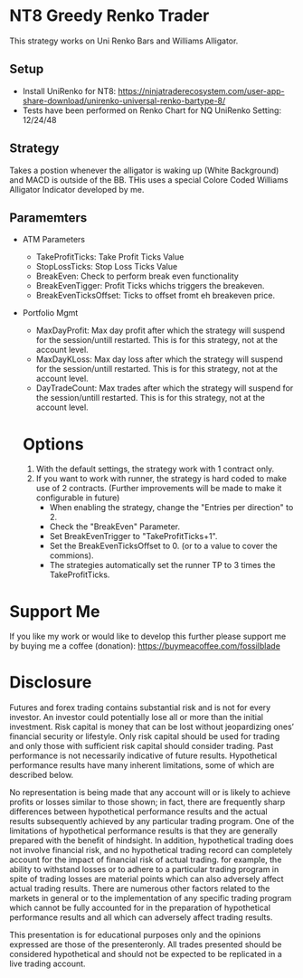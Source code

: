 # NT8 Greedy Renko Trader
This strategy works on Uni Renko Bars and Williams Alligator.

## Setup
- Install UniRenko for NT8: https://ninjatraderecosystem.com/user-app-share-download/unirenko-universal-renko-bartype-8/
- Tests have been performed on Renko Chart for NQ UniRenko Setting: 12/24/48

## Strategy
Takes a postion whenever the alligator is waking up (White Background) and MACD is outside of the BB.
THis uses a special Colore Coded Williams Alligator Indicator developed by me.

## Paramemters

- ATM Parameters
  - TakeProfitTicks: Take Profit Ticks Value
  - StopLossTicks: Stop Loss Ticks Value
  - BreakEven: Check to perform break even functionality
  - BreakEvenTigger: Profit Ticks whichs triggers the breakeven.
  - BreakEvenTicksOffset: Ticks to offset fromt eh breakeven price.
- Portfolio Mgmt
  - MaxDayProfit: Max day profit after which the strategy will suspend for the session/untill restarted. This is for this strategy, not at the account level.
  - MaxDayKLoss: Max day loss after which the strategy will suspend for the session/untill restarted. This is for this strategy, not at the account level.
  - DayTradeCount:  Max trades after which the strategy will suspend for the session/untill restarted. This is for this strategy, not at the account level. 

  # Options

  1. With the default settings, the strategy work with 1 contract only.
  2. If you want to work with runner, the strategy is hard coded to make use of 2 contracts. (Further improvements will be made to make it configurable in future)
     - When enabling the strategy, change the "Entries per direction" to 2.
     - Check the "BreakEven" Parameter.
     - Set BreakEvenTrigger to "TakeProfitTicks+1".
     - Set the BreakEvenTicksOffset to 0. (or to a value to cover the commions).
     - The strategies automatically set the runner TP to 3 times the TakeProfitTicks.

# Support Me
If you like my work or would like to develop this further please support me by buying me a coffee (donation): https://buymeacoffee.com/fossilblade

# Disclosure 
Futures and forex trading contains substantial risk and is not for every investor. An investor could potentially lose all or more than the initial investment. Risk capital is money that can be lost without jeopardizing ones’ financial security or lifestyle. Only risk capital should be used for trading and only those with sufficient risk capital should consider trading. Past performance is not necessarily indicative of future results. Hypothetical performance results have many inherent limitations, some of which are described below. 

No representation is being made that any account will or is likely to achieve profits or losses similar to those shown; in fact, there are frequently sharp differences between hypothetical performance results 
and the actual results subsequently achieved by any particular trading program. One of the limitations of hypothetical performance results is that they are generally prepared with the benefit of hindsight. In 
addition, hypothetical trading does not involve financial risk, and no hypothetical trading record can completely account for the impact of financial risk of actual trading. for example, the ability to withstand 
losses or to adhere to a particular trading program in spite of trading losses are material points which can also adversely affect actual trading results. There are numerous other factors related to the markets 
in general or to the implementation of any specific trading program which cannot be fully accounted for in the preparation of hypothetical performance results and all which can adversely affect trading results.

This presentation is for educational purposes only and the opinions expressed are those of the presenteronly. All trades presented should be considered hypothetical and should not be expected to be replicated
in a live trading account.
